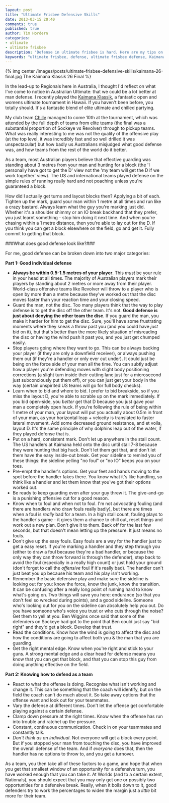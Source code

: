 ```yaml
---
layout: post
title: "Ultimate Frisbee Defensive Skills"
date: 2013-03-15 20:40
comments: true
published: true
author: Tim Hordern
categories: 
- ultimate
- ultimate frisbee
description: "Defense in ultimate frisbee is hard. Here are my tips on what good defense looks like."
keywords: "ultimate frisbee, defense, ultimate frisbee defense, Kaimana Klassik, playing defense"
---
```


{% img center /images/posts/ultimate-frisbee-defensive-skills/kaimana-26-final.jpg The Kaimana Klassik 26 Final %}

In the lead-up to Regionals here in Australia, I thought I'd reflect on what I've come to notice in Australian Ultimate: that we could be a lot better at man defense. I recently played the [Kaimana Klassik](http://www.kaimanaklassik.com), a fantastic open and womens ultimate tournament in Hawaii. If you haven't been before, you totally should. It's a fantastic blend of elite ultimate and chilled partying.

My club team [Chilly](http://www.chillyultimate.com) managed to come 10th at the tournament, which was attended by the full depth of teams from elite teams (the final was a substantial proportion of Sockeye vs Revolver) through to pickup teams. What was really interesting to me was not the quality of the offensive play (at the top level, it was incredibly fast and so well drilled it was unspectacular) but how badly us Australians misjudged what good defense was, and how teams from the rest of the world do it better.

As a team, most Australian players believe that effective guarding was standing about 3 metres from your man and hunting for a block (the 'I personally have got to get the D' view not the 'my team will get the D if we work together' view). The US and international teams played defense on the simple rules of running really hard and not poaching unless you're guaranteed a block.

How did I actually get turns and layout blocks then? Applying a bit of each. Tighten up the mark, guard your man within 1 metre at all times and run like a crazy bastard. Always learn what the guy you're marking just did. Whether it's a shoulder shimmy or an IO break backhand that they prefer, you just learnt something - stop him doing it next time. And when you're chasing within a 1 metre distance, then you're able to lay out for the D. If you think you can get a block elsewhere on the field, go and get it. Fully commit to getting that block.

###What does good defense look like?###

For me, good defense can be broken down into two major categories:

**Part 1: Good individual defense**

- **Always be within 0.5-1.5 metres of your player**. This *must* be your rule in your head at all times. The majority of Australian players mark their players by standing about 2 metres or more away from their player. World-class offensive teams like Revolver will throw to a player who is open by more than a metre because they've worked out that the disc moves faster than your reaction time and your closing speed.
- Guard the man, not the disc. Too many players think that the way to play defense is to get the disc off the other team. It's not. **Good defense is just about denying the other team the disc**. If you guard the man, you make it harder for him to get the disc. Sure, you'll have some frustrating moments where they sneak a throw past you (and you could have *just* bid on it), but that's better than the more likely situation of misreading the disc or having the wind push it past you, and you just get chumped easily.
- Stop players going where they want to go. This can be always backing your player (if they are only a downfield receiver), or always pushing them out (if they're a handler or only ever cut under). It could just be being on the force side of your man all the time. You can subtly adjust how a player you're defending moves with slight body positioning corrections (a slight turn inside their cutting lane just for a microsecond just subconciously put them off), or you can just get your body in the way (certain unspirited US teams will go for full body checks).
- Learn when to bid and where to bid. I prefer to bid breakside, so if you miss the layout D, you're able to scrable up on the mark immediately. If you bid open-side, you *better* get that D because you just gave your man a completely open huck. If you're following the rule of being within 1 metre of your man, your layout will put you actually about 0.5m in front of your man, as your horizontal leap + velocity is translated to faster lateral movement. Add some decreased ground resistance, and et voila, layout D. It's the same principle of why dolphins leap out of the water, if they played defense that is.
- Put on a hard, consistent mark. Don't let up anywhere in the stall count. The US handlers at Kaimana held onto the disc until stall 7-8 because they were hunting that big huck. Don't let them get that, and don't let them have the easy inside-out break. Get your sideline to remind you of these things: the sideline yelling "no foul" or "no IO" keeps you on your toes.
- Pre-empt the handler's options. Get your feet and hands moving to the spot before the handler fakes there. You know what it's like handling, so think like a handler and let them know that you've got their options worked out.
- Be ready to keep guarding even after your guy threw it. The give-and-go is a punishing offensive cut for a good reason.
- Know when to foul and when not to foul. I'm not advocating fouling (and there are handlers who draw fouls really badly), but there are times when a foul is *really* bad for a team. In a high stall count, fouling plays to the handler's game - it gives them a chance to chill out, reset things and work out a new plan. Don't give it to them. Back off for the last few seconds, but that doesn't mean letting up the pressure. It just means no fouls.
- Don't give up the easy fouls. Easy fouls are a way for the handler just to get a easy reset. If you're marking a handler and they step through you (either to draw a foul because they're a bad handler, or because the only way they can throw forward is through the defender), step back to avoid the foul (especially in a really high count) or just hold your ground (don't forget to call the *offensive* foul if it's really bad). The handler can't just beat you up because his team and his play isn't working.
- Remember the basic defensive play and make sure the sideline is looking out for you: know the force, know the junk, know the transition. It can be confusing after a really long point of running hard to know what's going on. Two things will save you here: endurance (so that you don't feel so wrecked during points), and a good sideline. Someone who's looking out for you on the sideline can absolutely help you out. Do you have someone who's voice you trust or who cuts through the noise? Get them to yell at you. Ben Wiggins once said that some of the defenders on Sockeye had got to the point that Ben could just say "bid right" and they'd get a block. Develop that trust.
- Read the conditions. Know how the wind is going to affect the disc and how the conditions are going to affect both you & the man that you are guarding.
- Get the right mental edge. Know when you're right and stick to your guns. A strong mental edge and a clear head for defense means you know that you can get that block, and that you can stop this guy from doing anything effective on the field.

**Part 2: Knowing how to defend as a team**

- React to what the offense is doing. Recognise what isn't working and change it. This can be something that the coach will identify, but on the field the coach can't do much about it. So take away options that the offense want and look out for your teammates.
- Vary the defense at different times. Don't let the offense get comfortable playing against a certain defense.
- Clamp down pressure at the right times. Know when the offense has run into trouble and ratchet up the pressure.
- Constant, continuous communication. Check in on your teammates and constantly talk.
- *Don't think as an individual*. Not everyone will get a block every point. But if you stopped your man from touching the disc, you have improved the overall defense of the team. And if *everyone* does that, then the handler has no options to throw to, and you get a turnover.

As a team, you then take all of these factors to a game, and hope that when you get that smallest window of an opportunity for a defensive turn, you have worked enough that you can take it. At Worlds (and to a certain extent, Nationals), you should expect that you may only get one or possibly two opportunities for a defensive break. Really, when it boils down to it, good defenders try to work the percentages to widen the margin just a *little* bit more for their team.